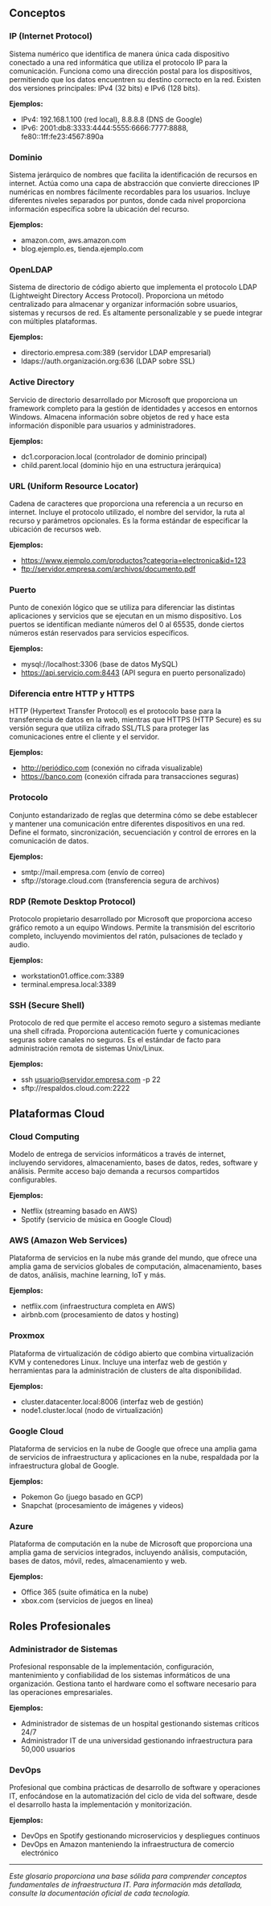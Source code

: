 
## Conceptos 

### IP (Internet Protocol)
Sistema numérico que identifica de manera única cada dispositivo conectado a una red informática que utiliza el protocolo IP para la comunicación. Funciona como una dirección postal para los dispositivos, permitiendo que los datos encuentren su destino correcto en la red. Existen dos versiones principales: IPv4 (32 bits) e IPv6 (128 bits).

**Ejemplos:**
- IPv4: 192.168.1.100 (red local), 8.8.8.8 (DNS de Google)
- IPv6: 2001:db8:3333:4444:5555:6666:7777:8888, fe80::1ff:fe23:4567:890a

### Dominio
Sistema jerárquico de nombres que facilita la identificación de recursos en internet. Actúa como una capa de abstracción que convierte direcciones IP numéricas en nombres fácilmente recordables para los usuarios. Incluye diferentes niveles separados por puntos, donde cada nivel proporciona información específica sobre la ubicación del recurso.

**Ejemplos:**
- amazon.com, aws.amazon.com
- blog.ejemplo.es, tienda.ejemplo.com

### OpenLDAP
Sistema de directorio de código abierto que implementa el protocolo LDAP (Lightweight Directory Access Protocol). Proporciona un método centralizado para almacenar y organizar información sobre usuarios, sistemas y recursos de red. Es altamente personalizable y se puede integrar con múltiples plataformas.

**Ejemplos:**
- directorio.empresa.com:389 (servidor LDAP empresarial)
- ldaps://auth.organización.org:636 (LDAP sobre SSL)

### Active Directory
Servicio de directorio desarrollado por Microsoft que proporciona un framework completo para la gestión de identidades y accesos en entornos Windows. Almacena información sobre objetos de red y hace esta información disponible para usuarios y administradores.

**Ejemplos:**
- dc1.corporacion.local (controlador de dominio principal)
- child.parent.local (dominio hijo en una estructura jerárquica)

### URL (Uniform Resource Locator)
Cadena de caracteres que proporciona una referencia a un recurso en internet. Incluye el protocolo utilizado, el nombre del servidor, la ruta al recurso y parámetros opcionales. Es la forma estándar de especificar la ubicación de recursos web.

**Ejemplos:**
- https://www.ejemplo.com/productos?categoria=electronica&id=123
- ftp://servidor.empresa.com/archivos/documento.pdf

### Puerto
Punto de conexión lógico que se utiliza para diferenciar las distintas aplicaciones y servicios que se ejecutan en un mismo dispositivo. Los puertos se identifican mediante números del 0 al 65535, donde ciertos números están reservados para servicios específicos.

**Ejemplos:**
- mysql://localhost:3306 (base de datos MySQL)
- https://api.servicio.com:8443 (API segura en puerto personalizado)

### Diferencia entre HTTP y HTTPS
HTTP (Hypertext Transfer Protocol) es el protocolo base para la transferencia de datos en la web, mientras que HTTPS (HTTP Secure) es su versión segura que utiliza cifrado SSL/TLS para proteger las comunicaciones entre el cliente y el servidor.

**Ejemplos:**
- http://periódico.com (conexión no cifrada visualizable)
- https://banco.com (conexión cifrada para transacciones seguras)

### Protocolo
Conjunto estandarizado de reglas que determina cómo se debe establecer y mantener una comunicación entre diferentes dispositivos en una red. Define el formato, sincronización, secuenciación y control de errores en la comunicación de datos.

**Ejemplos:**
- smtp://mail.empresa.com (envío de correo)
- sftp://storage.cloud.com (transferencia segura de archivos)

### RDP (Remote Desktop Protocol)
Protocolo propietario desarrollado por Microsoft que proporciona acceso gráfico remoto a un equipo Windows. Permite la transmisión del escritorio completo, incluyendo movimientos del ratón, pulsaciones de teclado y audio.

**Ejemplos:**
- workstation01.office.com:3389
- terminal.empresa.local:3389

### SSH (Secure Shell)
Protocolo de red que permite el acceso remoto seguro a sistemas mediante una shell cifrada. Proporciona autenticación fuerte y comunicaciones seguras sobre canales no seguros. Es el estándar de facto para administración remota de sistemas Unix/Linux.

**Ejemplos:**
- ssh usuario@servidor.empresa.com -p 22
- sftp://respaldos.cloud.com:2222

## Plataformas Cloud

### Cloud Computing
Modelo de entrega de servicios informáticos a través de internet, incluyendo servidores, almacenamiento, bases de datos, redes, software y análisis. Permite acceso bajo demanda a recursos compartidos configurables.

**Ejemplos:**
- Netflix (streaming basado en AWS)
- Spotify (servicio de música en Google Cloud)

### AWS (Amazon Web Services)
Plataforma de servicios en la nube más grande del mundo, que ofrece una amplia gama de servicios globales de computación, almacenamiento, bases de datos, análisis, machine learning, IoT y más.

**Ejemplos:**
- netflix.com (infraestructura completa en AWS)
- airbnb.com (procesamiento de datos y hosting)

### Proxmox
Plataforma de virtualización de código abierto que combina virtualización KVM y contenedores Linux. Incluye una interfaz web de gestión y herramientas para la administración de clusters de alta disponibilidad.

**Ejemplos:**
- cluster.datacenter.local:8006 (interfaz web de gestión)
- node1.cluster.local (nodo de virtualización)

### Google Cloud
Plataforma de servicios en la nube de Google que ofrece una amplia gama de servicios de infraestructura y aplicaciones en la nube, respaldada por la infraestructura global de Google.

**Ejemplos:**
- Pokemon Go (juego basado en GCP)
- Snapchat (procesamiento de imágenes y videos)

### Azure
Plataforma de computación en la nube de Microsoft que proporciona una amplia gama de servicios integrados, incluyendo análisis, computación, bases de datos, móvil, redes, almacenamiento y web.

**Ejemplos:**
- Office 365 (suite ofimática en la nube)
- xbox.com (servicios de juegos en línea)

## Roles Profesionales

### Administrador de Sistemas
Profesional responsable de la implementación, configuración, mantenimiento y confiabilidad de los sistemas informáticos de una organización. Gestiona tanto el hardware como el software necesario para las operaciones empresariales.

**Ejemplos:**
- Administrador de sistemas de un hospital gestionando sistemas críticos 24/7
- Administrador IT de una universidad gestionando infraestructura para 50,000 usuarios

### DevOps
Profesional que combina prácticas de desarrollo de software y operaciones IT, enfocándose en la automatización del ciclo de vida del software, desde el desarrollo hasta la implementación y monitorización.

**Ejemplos:**
- DevOps en Spotify gestionando microservicios y despliegues continuos
- DevOps en Amazon manteniendo la infraestructura de comercio electrónico

---

*Este glosario proporciona una base sólida para comprender conceptos fundamentales de infraestructura IT. Para información más detallada, consulte la documentación oficial de cada tecnología.*
